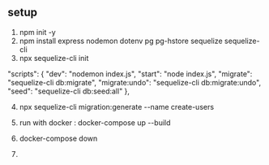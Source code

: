 ##  setup
1. npm init -y
2. npm install express nodemon dotenv pg pg-hstore sequelize sequelize-cli
3. npx sequelize-cli init

"scripts": {
    "dev": "nodemon index.js",
    "start": "node index.js",
    "migrate": "sequelize-cli db:migrate",
    "migrate:undo": "sequelize-cli db:migrate:undo",
    "seed": "sequelize-cli db:seed:all"
  },

4. npx sequelize-cli migration:generate --name create-users

5. run with docker : docker-compose up --build
6. docker-compose down
7. 